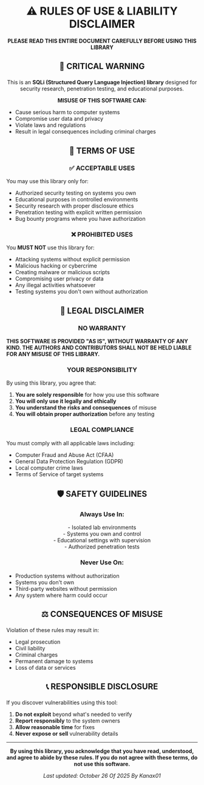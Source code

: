 <div align="center">
<h1> ⚠️ RULES OF USE & LIABILITY DISCLAIMER </h1>
</div>

<p align="center">
<strong>PLEASE READ THIS ENTIRE DOCUMENT CAREFULLY BEFORE USING THIS LIBRARY</strong>
</p>

## <p align="center">🚨 CRITICAL WARNING</p>

<p align="center">
This is an <strong>SQLi (Structured Query Language Injection) library</strong> designed for security research, penetration testing, and educational purposes.
</p>

<p align="center">
<strong>MISUSE OF THIS SOFTWARE CAN:</strong>
</p>

- Cause serious harm to computer systems<br>
- Compromise user data and privacy<br>
- Violate laws and regulations<br>
- Result in legal consequences including criminal charges


## <p align="center">📜 TERMS OF USE</p>

### <p align="center">✅ ACCEPTABLE USES</p>

You may use this library only for:<br>
- Authorized security testing on systems you own<br>
- Educational purposes in controlled environments<br>
- Security research with proper disclosure ethics<br>
- Penetration testing with explicit written permission<br>
- Bug bounty programs where you have authorization


### <p align="center">❌ PROHIBITED USES</p>

You <strong>MUST NOT</strong> use this library for:<br>
- Attacking systems without explicit permission<br>
- Malicious hacking or cybercrime<br>
- Creating malware or malicious scripts<br>
- Compromising user privacy or data<br>
- Any illegal activities whatsoever<br>
- Testing systems you don't own without authorization


## <p align="center">🔐 LEGAL DISCLAIMER</p>

### <p align="center">NO WARRANTY</p>
<strong>THIS SOFTWARE IS PROVIDED "AS IS", WITHOUT WARRANTY OF ANY KIND. THE AUTHORS AND CONTRIBUTORS SHALL NOT BE HELD LIABLE FOR ANY MISUSE OF THIS LIBRARY.</strong>


### <p align="center">YOUR RESPONSIBILITY</p>

By using this library, you agree that:<br>
1. <strong>You are solely responsible</strong> for how you use this software<br>
2. <strong>You will only use it legally and ethically</strong><br>
3. <strong>You understand the risks and consequences</strong> of misuse<br>
4. <strong>You will obtain proper authorization</strong> before any testing


### <p align="center">LEGAL COMPLIANCE</p>

You must comply with all applicable laws including:<br>
- Computer Fraud and Abuse Act (CFAA)<br>
- General Data Protection Regulation (GDPR)<br>
- Local computer crime laws<br>
- Terms of Service of target systems

## <p align="center">🛡️ SAFETY GUIDELINES</p>

### <p align="center">Always Use In:</p>
<p align="center">
- Isolated lab environments<br>
- Systems you own and control<br>
- Educational settings with supervision<br>
- Authorized penetration tests
</p>

### <p align="center">Never Use On:</p>

- Production systems without authorization<br>
- Systems you don't own<br>
- Third-party websites without permission<br>
- Any system where harm could occur

## <p align="center">⚖️ CONSEQUENCES OF MISUSE</p>

Violation of these rules may result in:<br>
- Legal prosecution<br>
- Civil liability<br>
- Criminal charges<br>
- Permanent damage to systems<br>
- Loss of data or services

## <p align="center">📞 RESPONSIBLE DISCLOSURE</p>

If you discover vulnerabilities using this tool:<br>
1. <strong>Do not exploit</strong> beyond what's needed to verify<br>
2. <strong>Report responsibly</strong> to the system owners<br>
3. <strong>Allow reasonable time</strong> for fixes<br>
4. <strong>Never expose or sell</strong> vulnerability details

---

<p align="center">
<strong>By using this library, you acknowledge that you have read, understood, and agree to abide by these rules. If you do not agree with these terms, do not use this software.</strong>
</p>

<p align="center">
<em>Last updated: October 26 Of 2025 By Kanax01</em>
</p>
